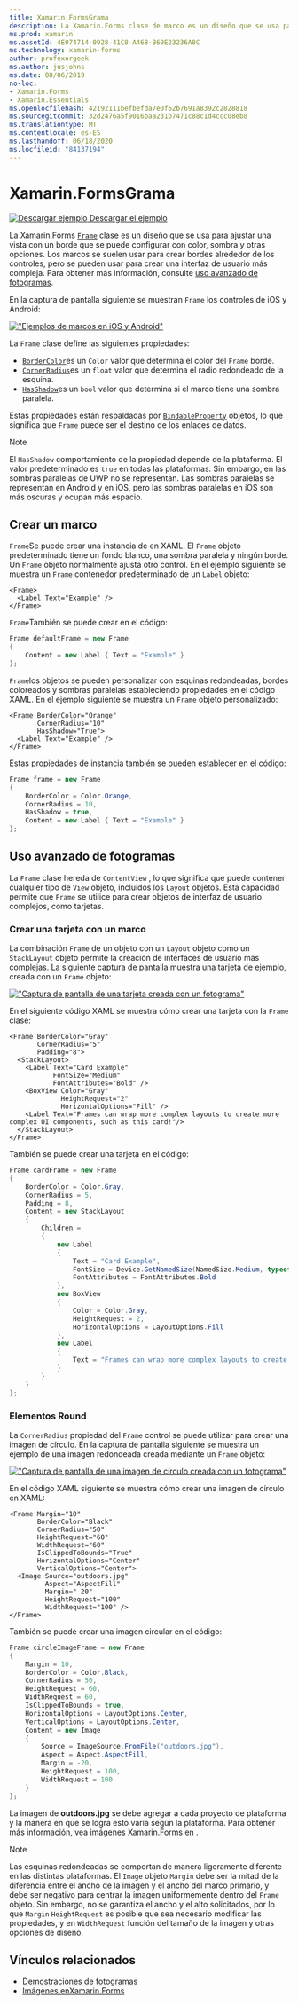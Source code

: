 ```yaml
---
title: Xamarin.FormsGrama
description: La Xamarin.Forms clase de marco es un diseño que se usa para ajustar una vista o un diseño con un borde que se puede configurar con color, sombra y otras opciones.
ms.prod: xamarin
ms.assetId: 4E074714-0928-41C8-A468-B60E23236A8C
ms.technology: xamarin-forms
author: profexorgeek
ms.author: jusjohns
ms.date: 08/06/2019
no-loc:
- Xamarin.Forms
- Xamarin.Essentials
ms.openlocfilehash: 42192111befbefda7e0f62b7691a8392c2828818
ms.sourcegitcommit: 32d2476a5f9016baa231b7471c88c1d4ccc08eb8
ms.translationtype: MT
ms.contentlocale: es-ES
ms.lasthandoff: 06/18/2020
ms.locfileid: "84137194"
---
```

# <a name="xamarinforms-frame"></a>Xamarin.FormsGrama

[![Descargar ejemplo](~/media/shared/download.png) Descargar el ejemplo](https://docs.microsoft.com/samples/xamarin/xamarin-forms-samples/userinterface-frame/)

La Xamarin.Forms [`Frame`](xref:Xamarin.Forms.Frame) clase es un diseño que se usa para ajustar una vista con un borde que se puede configurar con color, sombra y otras opciones. Los marcos se suelen usar para crear bordes alrededor de los controles, pero se pueden usar para crear una interfaz de usuario más compleja. Para obtener más información, consulte [uso avanzado de fotogramas](#advanced-frame-usage).

En la captura de pantalla siguiente se muestran `Frame` los controles de iOS y Android:

[!["Ejemplos de marcos en iOS y Android"](frame-images/frame-cropped.png)](frame-images/frame-full.png#lightbox "Ejemplos de fotogramas en iOS y Android")

La `Frame` clase define las siguientes propiedades:

* [`BorderColor`](xref:Xamarin.Forms.Frame.BorderColor)es un `Color` valor que determina el color del `Frame` borde.
* [`CornerRadius`](xref:Xamarin.Forms.Frame.CornerRadius)es un `float` valor que determina el radio redondeado de la esquina.
* [`HasShadow`](xref:Xamarin.Forms.Frame.HasShadow)es un `bool` valor que determina si el marco tiene una sombra paralela.

Estas propiedades están respaldadas por [`BindableProperty`](xref:Xamarin.Forms.BindableProperty) objetos, lo que significa que `Frame` puede ser el destino de los enlaces de datos.

> [!NOTE]
> El `HasShadow` comportamiento de la propiedad depende de la plataforma. El valor predeterminado es `true` en todas las plataformas. Sin embargo, en las sombras paralelas de UWP no se representan. Las sombras paralelas se representan en Android y en iOS, pero las sombras paralelas en iOS son más oscuras y ocupan más espacio.

## <a name="create-a-frame"></a>Crear un marco

`Frame`Se puede crear una instancia de en XAML. El `Frame` objeto predeterminado tiene un fondo blanco, una sombra paralela y ningún borde. Un `Frame` objeto normalmente ajusta otro control. En el ejemplo siguiente se muestra un `Frame` contenedor predeterminado de un `Label` objeto:

```xaml
<Frame>
  <Label Text="Example" />
</Frame>
```

`Frame`También se puede crear en el código:

```csharp
Frame defaultFrame = new Frame
{
    Content = new Label { Text = "Example" }
};
```

`Frame`los objetos se pueden personalizar con esquinas redondeadas, bordes coloreados y sombras paralelas estableciendo propiedades en el código XAML. En el ejemplo siguiente se muestra un `Frame` objeto personalizado:

```xaml
<Frame BorderColor="Orange"
       CornerRadius="10"
       HasShadow="True">
  <Label Text="Example" />
</Frame>
```

Estas propiedades de instancia también se pueden establecer en el código:

```csharp
Frame frame = new Frame
{
    BorderColor = Color.Orange,
    CornerRadius = 10,
    HasShadow = true,
    Content = new Label { Text = "Example" }
};
```

## <a name="advanced-frame-usage"></a>Uso avanzado de fotogramas

La `Frame` clase hereda de `ContentView` , lo que significa que puede contener cualquier tipo de `View` objeto, incluidos los `Layout` objetos. Esta capacidad permite que `Frame` se utilice para crear objetos de interfaz de usuario complejos, como tarjetas.

### <a name="create-a-card-with-a-frame"></a>Crear una tarjeta con un marco

La combinación `Frame` de un objeto con un `Layout` objeto como un `StackLayout` objeto permite la creación de interfaces de usuario más complejas. La siguiente captura de pantalla muestra una tarjeta de ejemplo, creada con un `Frame` objeto:

[!["Captura de pantalla de una tarjeta creada con un fotograma"](frame-images/frame-card-cropped.png)](frame-images/frame-full.png#lightbox "Captura de pantalla de una tarjeta creada con un marco")

En el siguiente código XAML se muestra cómo crear una tarjeta con la `Frame` clase:

```xaml
<Frame BorderColor="Gray"
       CornerRadius="5"
       Padding="8">
  <StackLayout>
    <Label Text="Card Example"
           FontSize="Medium"
           FontAttributes="Bold" />
    <BoxView Color="Gray"
             HeightRequest="2"
             HorizontalOptions="Fill" />
    <Label Text="Frames can wrap more complex layouts to create more complex UI components, such as this card!"/>
  </StackLayout>
</Frame>
```

También se puede crear una tarjeta en el código:

```csharp
Frame cardFrame = new Frame
{
    BorderColor = Color.Gray,
    CornerRadius = 5,
    Padding = 8,
    Content = new StackLayout
    {
        Children =
        {
            new Label
            {
                Text = "Card Example",
                FontSize = Device.GetNamedSize(NamedSize.Medium, typeof(Label)),
                FontAttributes = FontAttributes.Bold
            },
            new BoxView
            {
                Color = Color.Gray,
                HeightRequest = 2,
                HorizontalOptions = LayoutOptions.Fill
            },
            new Label
            {
                Text = "Frames can wrap more complex layouts to create more complex UI components, such as this card!"
            }
        }
    }
};
```

### <a name="round-elements"></a>Elementos Round

La `CornerRadius` propiedad del `Frame` control se puede utilizar para crear una imagen de círculo. En la captura de pantalla siguiente se muestra un ejemplo de una imagen redondeada creada mediante un `Frame` objeto:

[!["Captura de pantalla de una imagen de círculo creada con un fotograma"](frame-images/circle-image-cropped.png)](frame-images/frame-full.png#lightbox "Captura de pantalla de una imagen de círculo creada con un marco")

En el código XAML siguiente se muestra cómo crear una imagen de círculo en XAML:

```xaml
<Frame Margin="10"
       BorderColor="Black"
       CornerRadius="50"
       HeightRequest="60"
       WidthRequest="60"
       IsClippedToBounds="True"
       HorizontalOptions="Center"
       VerticalOptions="Center">
  <Image Source="outdoors.jpg"
         Aspect="AspectFill"
         Margin="-20"
         HeightRequest="100"
         WidthRequest="100" />
</Frame>
```

También se puede crear una imagen circular en el código:

```csharp
Frame circleImageFrame = new Frame
{
    Margin = 10,
    BorderColor = Color.Black,
    CornerRadius = 50,
    HeightRequest = 60,
    WidthRequest = 60,
    IsClippedToBounds = true,
    HorizontalOptions = LayoutOptions.Center,
    VerticalOptions = LayoutOptions.Center,
    Content = new Image
    {
        Source = ImageSource.FromFile("outdoors.jpg"),
        Aspect = Aspect.AspectFill,
        Margin = -20,
        HeightRequest = 100,
        WidthRequest = 100
    }
};
```

La imagen de **outdoors.jpg** se debe agregar a cada proyecto de plataforma y la manera en que se logra esto varía según la plataforma. Para obtener más información, vea [imágenes Xamarin.Forms en ](~/xamarin-forms/user-interface/images.md).

> [!NOTE]
> Las esquinas redondeadas se comportan de manera ligeramente diferente en las distintas plataformas. El `Image` objeto `Margin` debe ser la mitad de la diferencia entre el ancho de la imagen y el ancho del marco primario, y debe ser negativo para centrar la imagen uniformemente dentro del `Frame` objeto. Sin embargo, no se garantiza el ancho y el alto solicitados, por lo que `Margin` `HeightRequest` es posible que sea necesario modificar las propiedades, y en `WidthRequest` función del tamaño de la imagen y otras opciones de diseño.

## <a name="related-links"></a>Vínculos relacionados

* [Demostraciones de fotogramas](https://docs.microsoft.com/samples/xamarin/xamarin-forms-samples/userinterface-frame/)
* [Imágenes enXamarin.Forms](~/xamarin-forms/user-interface/images.md)
